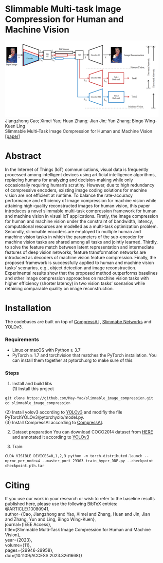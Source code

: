 # Slimmable Multi-task Image Compression for Human and Machine Vision
![image](https://github.com/May-Yao/slimmable_image_compression/blob/main/framework_02.png)
Jiangzhong Cao; Ximei Yao; Huan Zhang; Jian Jin; Yun Zhang; Bingo Wing-Kuen Ling  
Slimmable Multi-Task Image Compression for Human and Machine Vision  
[[paper](https://ieeexplore.ieee.org/document/10080941)]
# Abstract
In the Internet of Things (IoT) communications, visual data is frequently processed among intelligent devices using artificial intelligence algorithms, replacing humans for analyzing and
decision-making while only occasionally requiring human’s scrutiny. However, due to high redundancy of compressive encoders, existing image coding solutions for machine vision are not efficient at runtime. To balance the rate-accuracy performance and efficiency of image compression for machine vision while attaining high-quality reconstructed images for human vision, this paper introduces a novel slimmable multi-task compression framework for human and machine vision in visual IoT applications. Firstly, the image compression for human and machine vision under the constraint of bandwidth, latency, computational resources are modelled as a multi-task optimization problem. Secondly, slimmable encoders are employed to multiple human and machine vision tasks in which the parameters of the sub-encoder for machine vision tasks are shared among all tasks and jointly learned. Thirdly, to solve the feature match between latent representation and intermediate features of deep vision networks, feature transformation networks are introduced as decoders of machine vision feature compression. Finally, the proposed framework is successfully applied to human and machine vision tasks’ scenarios, e.g., object detection and image reconstruction. Experimental results show that the proposed method outperforms baselines and other image compression approaches on machine vision tasks with higher efficiency (shorter latency) in two vision tasks’ scenarios while retaining comparable quality on image reconstruction.  
# Installation
The codebases are built on top of [CompressAI](https://github.com/InterDigitalInc/CompressAI) , [Slimmabe Networks](https://github.com/JiahuiYu/slimmable_networks) and [YOLOv3](https://github.com/eriklindernoren/PyTorch-YOLOv3).
### Requirements
- Linux or macOS with Python ≥ 3.7    
- PyTorch ≥ 1.7 and torchvision that matches the PyTorch installation. You can install them together at pytorch.org to make sure of this   
### Steps
1. Install and build libs  
(1) Install this project
```
git clone https://github.com/May-Yao/slimmable_image_compression.git
cd slimmable_image_compression
```  
(2) Install yolov3 according to [YOLOv3](https://github.com/eriklindernoren/PyTorch-YOLOv3) and modifiy the file PyTorchYOLOv3/pytorchyolo/model.py.   
(3) Install CompressAI according to [CompressAI](https://github.com/InterDigitalInc/CompressAI).

2. Dataset preparation 
You can download COCO2014 dataset from [HERE](https://cocodataset.org/#download) and annotated it according to [YOLOv3](https://github.com/eriklindernoren/PyTorch-YOLOv3)

3. Train  
```
CUDA_VISIBLE_DEVICES=0,1,2,3 python -m torch.distributed.launch --nproc_per_node=4 --master_port 29303 train_hyper_DDP.py --checkpoint checkpoint.pth.tar
```

# Citing
If you use our work in your research or wish to refer to the baseline results published here, please use the following BibTeX entries:  
@ARTICLE{10080941,  
  author={Cao, Jiangzhong and Yao, Ximei and Zhang, Huan and Jin, Jian and Zhang, Yun and Ling, Bingo Wing-Kuen},  
  journal={IEEE Access},   
  title={Slimmable Multi-Task Image Compression for Human and Machine Vision},   
  year={2023},  
  volume={11},  
  pages={29946-29958},  
  doi={10.1109/ACCESS.2023.3261668}}  
